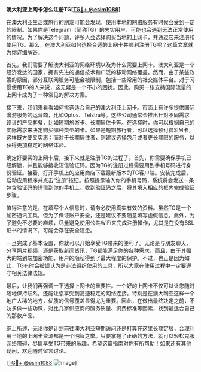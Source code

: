 **澳大利亚上网卡怎么注册TG[[TG💪+ @esim1088](https://t.me/s/esim1088)]**

在澳大利亚生活或旅行的朋友可能会发现，使用本地的网络服务有时候会受到一定的限制。如果你是Telegram（简称TG）的忠实用户，可能也会遇到无法正常使用的情况。为了解决这个问题，许多人会选择购买当地的上网卡，并通过它来注册和使用TG。那么，在澳大利亚如何选择合适的上网卡并顺利注册TG呢？这篇文章就为你详细解答。

首先，我们需要了解澳大利亚的网络环境以及为什么需要上网卡。澳大利亚是一个经济发达的国家，拥有先进的通信技术和广泛的移动网络覆盖。然而，由于某些政策的原因，部分互联网服务可能会被限制，包括一些常用的社交媒体平台。对于习惯使用TG的人来说，这无疑是一个不小的困扰。因此，购买一张支持国际流量的上网卡成为了一种常见的解决方案。

接下来，我们来看看如何挑选适合自己的澳大利亚上网卡。市面上有许多提供国际漫游服务的运营商，比如Optus、Telstra等。这些公司通常会推出针对不同需求设计的产品套餐，比如短期旅游卡、长期居住卡等。在选择时，你可以根据自己的实际需求来决定购买哪种类型的卡。如果是短期旅行者，可以选择预付费SIM卡，这样既方便又实惠；而对于长期居住者，则建议选择包月或者更长期限的服务，以获得更加稳定的网络体验。

确定好要买的上网卡后，接下来就是注册TG的过程了。首先，你需要确保手机已经解锁，并且能够接收短信验证码。因为TG的注册过程需要用到手机号码进行身份验证。接着，打开手机上的应用商店下载最新版本的TG客户端。安装完成后，启动应用程序并点击“注册”按钮。按照提示输入你的手机号码，系统将会发送一条包含验证码的短信到你的手机上。收到验证码之后，将其填入相应的框内完成验证步骤。

值得注意的是，在填写个人信息时，请务必使用真实有效的资料。虽然TG是一个加密通讯工具，但为了保证账户安全，还是建议不要随意填写虚假信息。此外，为了避免不必要的麻烦，尽量避免使用公共WiFi来完成注册操作，尤其是在没有SSL证书的情况下，可能会存在安全隐患。

一旦完成了基本设置，你就可以开始享受TG带来的便利了。无论是与朋友聊天、分享照片视频，还是获取新闻资讯，TG都能满足你的各种需求。而且，由于其强大的端到端加密功能，用户的隐私得到了最大程度的保护。不过，也正是因为如此，TG有时会被误认为是非法组织使用的工具，所以大家在使用过程中一定要遵守相关法律法规。

最后，让我们再强调一下选择上网卡的重要性。一个好的上网卡不仅可以让您随时随地保持联系，还能让您享受到高速稳定的网络连接。特别是在澳大利亚这样一个地广人稀的地方，优质的信号覆盖显得尤为重要。因此，在做出最终决定之前，不妨多做一些功课，对比几家供应商的服务质量、资费标准等因素，找到最适合自己的那款产品。

综上所述，无论你是计划前往澳大利亚短期访问还是打算在这里长期定居，合理利用当地的上网卡资源都是一个明智之举。只要掌握了正确的方法，就可以轻松克服网络障碍，尽情享受TG带来的乐趣。希望这篇指南对你有所帮助！如果还有其他疑问，欢迎随时留言讨论。

[[TG💪+ @esim1088](https://t.me/s/esim1088) ![Image](https://i.postimg.cc/4NQfJmqS/Snipaste-2025-05-13-00-14-12.png)]